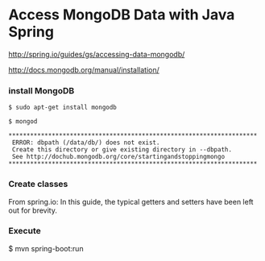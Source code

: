 Access MongoDB Data with Java Spring
======

http://spring.io/guides/gs/accessing-data-mongodb/

http://docs.mongodb.org/manual/installation/

### install MongoDB

```
$ sudo apt-get install mongodb
```

```
$ mongod
```

```
*********************************************************************
 ERROR: dbpath (/data/db/) does not exist.
 Create this directory or give existing directory in --dbpath.
 See http://dochub.mongodb.org/core/startingandstoppingmongo
*********************************************************************
```



### Create classes

From spring.io: 
In this guide, the typical getters and setters have been left out for brevity.



### Execute

$ mvn spring-boot:run

